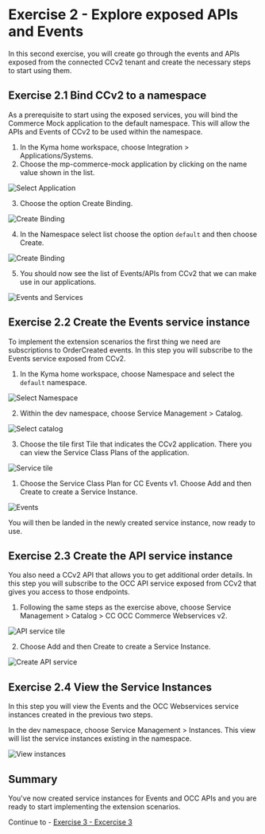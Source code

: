 # Exercise 2 - Explore exposed APIs and Events

In this second exercise, you will create go through the events and APIs exposed from the connected CCv2 tenant and create the necessary steps to start using them.

## Exercise 2.1 Bind CCv2 to a namespace

As a prerequisite to start using the exposed services, you will bind the Commerce Mock application to the default namespace. This will allow the APIs and Events of CCv2 to be used within the namespace.

1. In the Kyma home workspace, choose Integration > Applications/Systems.
2. Choose the mp-commerce-mock application by clicking on the name value shown in the list.

![Select Application](./images/1.png)

3. Choose the option Create Binding.

![Create Binding](./images/2.png)

4. In the Namespace select list choose the option `default` and then choose Create.

![Create Binding](./images/3.png)

5. You should now see the list of Events/APIs from CCv2 that we can make use in our applications.

![Events and Services](./images/4.png)

## Exercise 2.2 Create the Events service instance

To implement the extension scenarios the first thing we need are subscriptions to OrderCreated events. In this step you will subscribe to the Events service exposed from CCv2.

1. In the Kyma home workspace, choose Namespace and select the `default` namespace.

![Select Namespace](./images/5.png)

2. Within the dev namespace, choose Service Management > Catalog.

![Select catalog](./images/6.png)

3. Choose the tile first Tile that indicates the CCv2 application. There you can view the Service Class Plans of the application.

![Service tile](./images/7.png)

1. Choose the Service Class Plan for CC Events v1. Choose Add and then Create to create a Service Instance.

![Events](./images/8.png)

You will then be landed in the newly created service instance, now ready to use.

## Exercise 2.3 Create the API service instance

You also need a CCv2 API that allows you to get additional order details. In this step you will subscribe to the OCC API service exposed from CCv2 that gives you access to those endpoints.

1. Following the same steps as the exercise above, choose Service Management > Catalog > CC OCC Commerce Webservices v2.

![API service tile](./images/10.png)

2. Choose Add and then Create to create a Service Instance.

![Create API service](./images/9.png)

## Exercise 2.4 View the Service Instances

In this step you will view the Events and the OCC Webservices service instances created in the previous two steps.

In the dev namespace, choose Service Management > Instances. This view will list the service instances existing in the namespace.

![View instances](./images/11.png)

## Summary

You've now created service instances for Events and OCC APIs and you are ready to start implementing the extension scenarios.

Continue to - [Exercise 3 - Excercise 3 ](../ex3/README.md)
